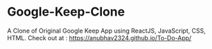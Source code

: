 # Google-Keep-Clone
A Clone of Original Google Keep App using ReactJS, JavaScript, CSS, HTML. Check out at : https://anubhav2324.github.io/To-Do-App/
